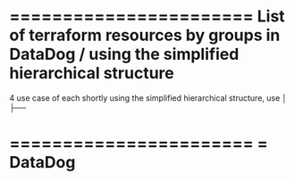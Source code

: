 
=======================
List of terraform resources by groups in DataDog / using the simplified hierarchical structure
=======================
4 use case of each shortly 
using the simplified  hierarchical structure, use │   ├── 

=======================
= DataDog
= 
